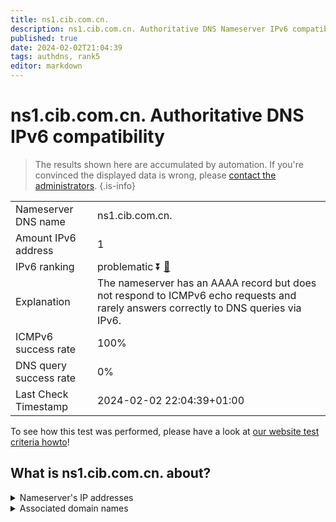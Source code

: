 ```yaml
---
title: ns1.cib.com.cn.
description: ns1.cib.com.cn. Authoritative DNS Nameserver IPv6 compatibility
published: true
date: 2024-02-02T21:04:39
tags: authdns, rank5
editor: markdown
---
```


# ns1.cib.com.cn. Authoritative DNS IPv6 compatibility

> The results shown here are accumulated by automation. If you're convinced the displayed data is wrong, please [contact the administrators](/howto/chat). 
{.is-info}




|   |   |
| - | - |
| Nameserver DNS name | ns1.cib.com.cn.
| Amount IPv6 address | 1
| IPv6 ranking | problematic :arrow_double_down: [🔗](/howto/ranking) |
| Explanation | The nameserver has an AAAA record but does not respond to ICMPv6 echo requests and rarely answers correctly to DNS queries via IPv6. |
| ICMPv6 success rate | 100%|
| DNS query success rate | 0% |
| Last Check Timestamp | 2024-02-02 22:04:39+01:00 |

To see how this test was performed, please have a look at [our website test criteria howto](/howto/testcriteria/authdns)!


## What is ns1.cib.com.cn. about?




<details>
<summary>Nameserver's IP addresses</summary>

2409:8734:610::18

</details>



<details>
<summary>Associated domain names</summary>

www.cib.com.cn

</details>
